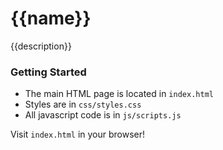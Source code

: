 # {{name}}

{{description}}

### Getting Started

- The main HTML page is located in `index.html`
- Styles are in `css/styles.css`
- All javascript code is in `js/scripts.js`

Visit `index.html` in your browser!
